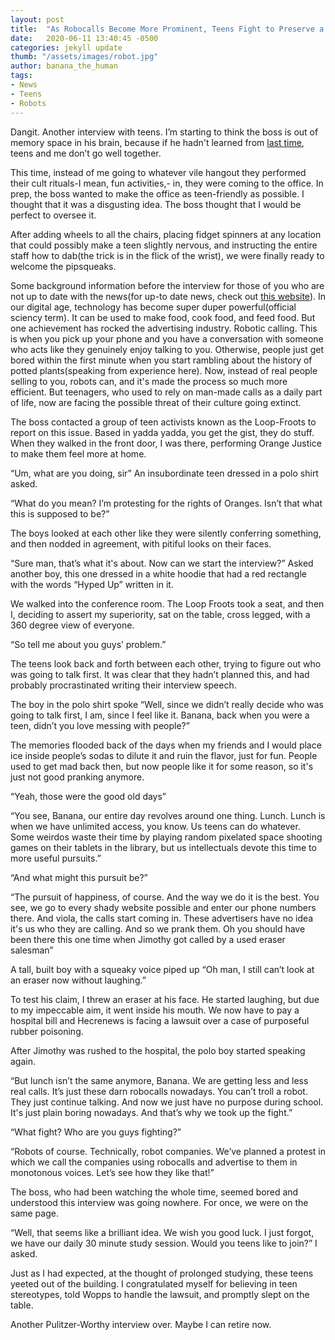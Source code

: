```yaml
---
layout: post
title:  "As Robocalls Become More Prominent, Teens Fight to Preserve a Way of Life"
date:   2020-06-11 13:40:45 -0500
categories: jekyll update
thumb: "/assets/images/robot.jpg"
author: banana_the_human
tags:
- News
- Teens
- Robots
---
```

Dangit. Another interview with teens. I’m starting to think the boss is out of memory space in his brain, because if he hadn't learned from [last time](https://hecrenews.github.io/jekyll/update/2020/05/24/teenagers-turn-to-cannibalism-a-way-to-live-by-proverb.html), teens and me don’t go well together.

This time, instead of me going to whatever vile hangout they performed their cult rituals-I mean, fun activities,- in, they were coming to the office. In prep, the boss wanted to make the office as teen-friendly as possible. I thought that it was a disgusting idea. The boss thought that I would be perfect to oversee it.

After adding wheels to all the chairs, placing fidget spinners at any location that could possibly make a teen slightly nervous, and instructing the entire staff how to dab(the trick is in the flick of the wrist), we were finally ready to welcome the pipsqueaks.

Some background information before the interview for those of you who are not up to date with the news(for up-to date news, check out [this website](https://hecrenews.github.io/)). In our digital age, technology has become super duper powerful(official sciency term). It can be used to make food, cook food, and feed food. But one achievement has rocked the advertising industry. Robotic calling. This is when you pick up your phone and you have a conversation with someone who acts like they genuinely enjoy talking to you. Otherwise, people just get bored within the first minute when you start rambling about the history of potted plants(speaking from experience here). Now, instead of real people selling to you, robots can, and it's made the process so much more efficient. But teenagers, who used to rely on man-made calls as a daily part of life, now are facing the possible threat of their culture going extinct.

The boss contacted a group of teen activists known as the Loop-Froots to report on this issue. Based in yadda yadda, you get the gist, they do stuff. When they walked in the front door, I was there, performing Orange Justice to make them feel more at home.

“Um, what are you doing, sir” An insubordinate teen dressed in a polo shirt asked.

“What do you mean? I’m protesting for the rights of Oranges. Isn’t that what this is supposed to be?”

The boys looked at each other like they were silently conferring something, and then nodded in agreement, with pitiful looks on their faces.

“Sure man, that’s what it's about. Now can we start the interview?” Asked another boy, this one dressed in a white hoodie that had a red rectangle with the words “Hyped Up” written in it.

We walked into the conference room. The Loop Froots took a seat, and then I, deciding to assert my superiority, sat on the table, cross legged, with a 360 degree view of everyone.

“So tell me about you guys’ problem.”

The teens look back and forth between each other, trying to figure out who was going to talk first. It was clear that they hadn’t planned this, and had probably procrastinated writing their interview speech.

The boy in the polo shirt spoke “Well, since we didn’t really decide who was going to talk first, I am, since I feel like it. Banana, back when you were a teen, didn’t you love messing with people?”

The memories flooded back of the days when my friends and I would place ice inside people’s sodas to dilute it and ruin the flavor, just for fun. People used to get mad back then, but now people like it for some reason, so it's just not good pranking anymore.

“Yeah, those were the good old days”

“You see, Banana, our entire day revolves around one thing. Lunch. Lunch is when we have unlimited access, you know. Us teens can do whatever. Some weirdos waste their time by playing random pixelated space shooting games on their tablets in the library, but us intellectuals devote this time to more useful pursuits.”

“And what might this pursuit be?”

“The pursuit of happiness, of course. And the way we do it is the best. You see, we go to every shady website possible and enter our phone numbers there. And viola, the calls start coming in. These advertisers have no idea it's us who they are calling. And so we prank them. Oh you should have been there this one time when Jimothy got called by a used eraser salesman”

A tall, built boy with a squeaky voice piped up “Oh man, I still can’t look at an eraser now without laughing.”

To test his claim, I threw an eraser at his face. He started laughing, but due to my impeccable aim, it went inside his mouth. We now have to pay a hospital bill and Hecrenews is facing a lawsuit over a case of purposeful rubber poisoning.

After Jimothy was rushed to the hospital, the polo boy started speaking again.

“But lunch isn’t the same anymore, Banana. We are getting less and less real calls. It’s just these darn robocalls nowadays. You can’t troll a robot. They just continue talking. And now we just have no purpose during school. It's just plain boring nowadays. And that’s why we took up the fight.”

“What fight? Who are you guys fighting?”

“Robots of course. Technically, robot companies. We’ve planned a protest in which we call the companies using robocalls and advertise to them in monotonous voices. Let’s see how they like that!”

The boss, who had been watching the whole time, seemed bored and understood this interview was going nowhere. For once, we were on the same page.

“Well, that seems like a brilliant idea. We wish you good luck. I just forgot, we have our daily 30 minute study session. Would you teens like to join?” I asked.

Just as I had expected, at the thought of prolonged studying, these teens yeeted out of the building. I congratulated myself for believing in teen stereotypes, told Wopps to handle the lawsuit, and promptly slept on the table.

Another Pulitzer-Worthy interview over. Maybe I can retire now.
